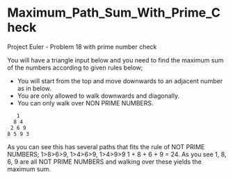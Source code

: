 # Maximum_Path_Sum_With_Prime_Check
Project Euler - Problem 18  with prime number check

You will have a triangle input below and you need to find the maximum sum of the numbers according to given rules below;

- You will start from the top and move downwards to an adjacent number as in below.
- You are only allowed to walk downwards and diagonally.
- You can only walk over NON PRIME NUMBERS.

```
   1
  8 4
 2 6 9
8 5 9 3
```

As you can see this has several paths that fits the rule of NOT PRIME NUMBERS; 1>8>6>9, 1>4>6>9, 1>4>9>9 1 + 8 + 6 + 9 = 24. As you see 1, 8, 6, 9 are all NOT PRIME NUMBERS and walking over these yields the maximum sum.
